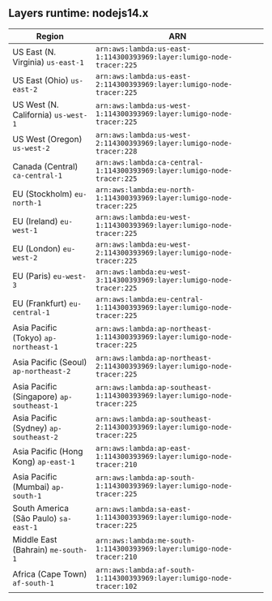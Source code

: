 Layers runtime: nodejs14.x
----
| Region | ARN |
| --- | --- |
|US East (N. Virginia)  `us-east-1`|`arn:aws:lambda:us-east-1:114300393969:layer:lumigo-node-tracer:225`|
|US East (Ohio)  `us-east-2`|`arn:aws:lambda:us-east-2:114300393969:layer:lumigo-node-tracer:225`|
|US West (N. California)  `us-west-1`|`arn:aws:lambda:us-west-1:114300393969:layer:lumigo-node-tracer:225`|
|US West (Oregon)  `us-west-2`|`arn:aws:lambda:us-west-2:114300393969:layer:lumigo-node-tracer:228`|
|Canada (Central)  `ca-central-1`|`arn:aws:lambda:ca-central-1:114300393969:layer:lumigo-node-tracer:225`|
|EU (Stockholm)  `eu-north-1`|`arn:aws:lambda:eu-north-1:114300393969:layer:lumigo-node-tracer:225`|
|EU (Ireland)  `eu-west-1`|`arn:aws:lambda:eu-west-1:114300393969:layer:lumigo-node-tracer:225`|
|EU (London)  `eu-west-2`|`arn:aws:lambda:eu-west-2:114300393969:layer:lumigo-node-tracer:225`|
|EU (Paris)  `eu-west-3`|`arn:aws:lambda:eu-west-3:114300393969:layer:lumigo-node-tracer:225`|
|EU (Frankfurt)  `eu-central-1`|`arn:aws:lambda:eu-central-1:114300393969:layer:lumigo-node-tracer:225`|
|Asia Pacific (Tokyo)  `ap-northeast-1`|`arn:aws:lambda:ap-northeast-1:114300393969:layer:lumigo-node-tracer:225`|
|Asia Pacific (Seoul)  `ap-northeast-2`|`arn:aws:lambda:ap-northeast-2:114300393969:layer:lumigo-node-tracer:225`|
|Asia Pacific (Singapore)  `ap-southeast-1`|`arn:aws:lambda:ap-southeast-1:114300393969:layer:lumigo-node-tracer:225`|
|Asia Pacific (Sydney)  `ap-southeast-2`|`arn:aws:lambda:ap-southeast-2:114300393969:layer:lumigo-node-tracer:225`|
|Asia Pacific (Hong Kong)  `ap-east-1`|`arn:aws:lambda:ap-east-1:114300393969:layer:lumigo-node-tracer:210`|
|Asia Pacific (Mumbai)  `ap-south-1`|`arn:aws:lambda:ap-south-1:114300393969:layer:lumigo-node-tracer:225`|
|South America (São Paulo)  `sa-east-1`|`arn:aws:lambda:sa-east-1:114300393969:layer:lumigo-node-tracer:225`|
|Middle East (Bahrain)  `me-south-1`|`arn:aws:lambda:me-south-1:114300393969:layer:lumigo-node-tracer:210`|
|Africa (Cape Town)  `af-south-1`|`arn:aws:lambda:af-south-1:114300393969:layer:lumigo-node-tracer:102`|
